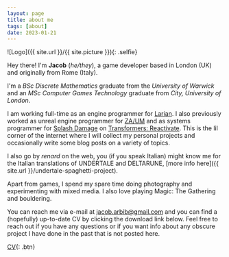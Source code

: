 ```yaml
---
layout: page
title: about me
tags: [about]
date: 2023-01-21
---
```

![Logo]({{ site.url }}/{{ site.picture }}){: .selfie}

Hey there! I'm **Jacob** (*he/they*), a game developer based in London (UK) and originally from Rome (Italy).

I'm a *BSc Discrete Mathematics* graduate from the *University of Warwick* and an *MSc Computer Games Technology* graduate from *City, University of London*.

I am working full-time as an engine programmer for [Larian](https://larian.com/). I also previously worked as unreal engine programmer for [ZA/UM](https://zaumstudio.com/) and as systems programmer for [Splash Damage](https://www.splashdamage.com/) on [Transformers: Reactivate](https://www.playtfr.com/). This is the lil corner of the internet where I will collect my personal projects and occasionally write some blog posts on a variety of topics. 

I also go by *renard* on the web, you (if you speak Italian) might know me for the Italian translations of UNDERTALE and DELTARUNE, [more info here]({{ site.url }}/undertale-spaghetti-project). 

Apart from games, I spend my spare time doing photography and experimenting with mixed media. I also love playing Magic: The Gathering and bouldering.

You can reach me via e-mail at [jacob.arbib@gmail.com](mailto:jacob.arbib@gmail.com) and you can find a (hopefully) up-to-date CV by clicking the download link below. Feel free to reach out if you have any questions or if you want info about any obscure project I have done in the past that is not posted here.
      
[CV](/assets/download/CVLatest_2025.pdf){: .btn}